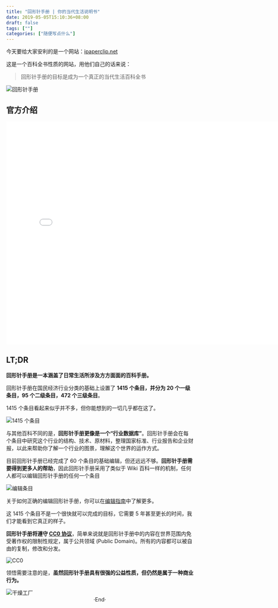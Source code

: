```yaml
---
title: "回形针手册 | 你的当代生活说明书"
date: 2019-05-05T15:10:36+08:00
draft: false
tags: [""]
categories: ["随便写点什么"]
---
```

<!-- 
<img alt="" src="https://mogeko.github.io/blog-images/061/" >
<span class="spoiler" ></span>
&emsp;&emsp;
 -->

今天要给大家安利的是一个网站：[ipaperclip.net](https://ipaperclip.net)

这是一个百科全书性质的网站，用他们自己的话来说：

> 回形针手册的目标是成为一个真正的当代生活百科全书

<img alt="回形针手册" src="https://mogeko.github.io/blog-images/061/ipaperclip.net.png" >

## 官方介绍

<iframe src="//player.bilibili.com/player.html?aid=50977820&cid=89262219&page=1" scrolling="no" border="0" frameborder="no" framespacing="0" allowfullscreen="true" style="width: 780px;height: 600px;" > </iframe>

## LT;DR

**回形针手册是一本涵盖了日常生活所涉及方方面面的百科手册。**

回形针手册在国民经济行业分类的基础上设置了 **1415 个条目，并分为 20 个一级条目，95 个二级条目，472 个三级条目**。

1415 个条目看起来似乎并不多，但你能想到的一切几乎都在这了。

<img alt="1415 个条目" src="https://mogeko.github.io/blog-images/061/introduction_1.jpg" >

与其他百科不同的是，**回形针手册更像是一个“行业数据库”**。回形针手册会在每个条目中研究这个行业的结构、技术、原材料，整理国家标准、行业报告和企业财报，以此来帮助你了解一个行业的图景，理解这个世界的运作方式。

目前回形针手册已经完成了 60 个条目的基础编辑，但还远远不够。**回形针手册需要得到更多人的帮助**，因此回形针手册采用了类似于 Wiki 百科一样的机制，任何人都可以编辑回形针手册的任何一个条目

<img alt="编辑条目" src="https://mogeko.github.io/blog-images/061/introduction_2.png" >

关于如何正确的编辑回形针手册，你可以在[编辑指南](https://ipaperclip.net/doku.php?id=wiki::%E5%A6%82%E4%BD%95%E6%AD%A3%E7%A1%AE%E7%BC%96%E8%BE%91%E4%B8%80%E4%B8%AA%E6%9D%A1%E7%9B%AE)中了解更多。

这 1415 个条目不是一个很快就可以完成的目标，它需要 5 年甚至更长的时间，我们才能看到它真正的样子。

**回形针手册将遵守 [CC0 协议](https://creativecommons.org/choose/zero/)**，简单来说就是回形针手册中的内容在世界范围内免受著作权的限制性规定，属于公共领域 (Public Domain)。所有的内容都可以被自由的复制，修改和分发。

<img alt="CC0" src="https://mogeko.github.io/blog-images/061/introduction_3.jpg" >

领悟需要注意的是，**虽然回形针手册具有很强的公益性质，但仍然是属于一种商业行为。**

<img alt="干燥工厂" src="https://mogeko.github.io/blog-images/061/introduction_4.jpg" >



<br>

<center>  ·End·  </center>